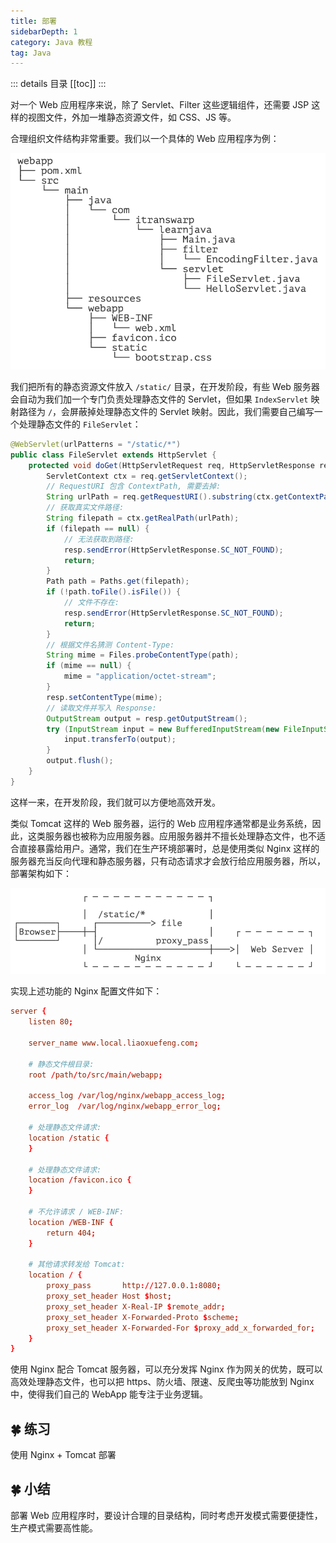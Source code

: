 ```yaml
---
title: 部署
sidebarDepth: 1
category: Java 教程
tag: Java
---
```


::: details 目录
[[toc]]
:::


对一个 Web 应用程序来说，除了 Servlet、Filter 这些逻辑组件，还需要 JSP 这样的视图文件，外加一堆静态资源文件，如 CSS、JS 等。

合理组织文件结构非常重要。我们以一个具体的 Web 应用程序为例：

![image-20231221140740305](./assets/image-20231221140740305.png)

我们把所有的静态资源文件放入 `/static/` 目录，在开发阶段，有些 Web 服务器会自动为我们加一个专门负责处理静态文件的 Servlet，但如果 `IndexServlet` 映射路径为 `/`，会屏蔽掉处理静态文件的 Servlet 映射。因此，我们需要自己编写一个处理静态文件的 `FileServlet`：

```java
@WebServlet(urlPatterns = "/static/*")
public class FileServlet extends HttpServlet {
    protected void doGet(HttpServletRequest req, HttpServletResponse resp) throws ServletException, IOException {
        ServletContext ctx = req.getServletContext();
        // RequestURI 包含 ContextPath, 需要去掉:
        String urlPath = req.getRequestURI().substring(ctx.getContextPath().length());
        // 获取真实文件路径:
        String filepath = ctx.getRealPath(urlPath);
        if (filepath == null) {
            // 无法获取到路径:
            resp.sendError(HttpServletResponse.SC_NOT_FOUND);
            return;
        }
        Path path = Paths.get(filepath);
        if (!path.toFile().isFile()) {
            // 文件不存在:
            resp.sendError(HttpServletResponse.SC_NOT_FOUND);
            return;
        }
        // 根据文件名猜测 Content-Type:
        String mime = Files.probeContentType(path);
        if (mime == null) {
            mime = "application/octet-stream";
        }
        resp.setContentType(mime);
        // 读取文件并写入 Response:
        OutputStream output = resp.getOutputStream();
        try (InputStream input = new BufferedInputStream(new FileInputStream(filepath))) {
            input.transferTo(output);
        }
        output.flush();
    }
}
```

这样一来，在开发阶段，我们就可以方便地高效开发。

类似 Tomcat 这样的 Web 服务器，运行的 Web 应用程序通常都是业务系统，因此，这类服务器也被称为应用服务器。应用服务器并不擅长处理静态文件，也不适合直接暴露给用户。通常，我们在生产环境部署时，总是使用类似 Nginx 这样的服务器充当反向代理和静态服务器，只有动态请求才会放行给应用服务器，所以，部署架构如下：

![image-20231221140837145](./assets/image-20231221140837145.png)

实现上述功能的 Nginx 配置文件如下：

```conf
server {
    listen 80;

    server_name www.local.liaoxuefeng.com;

    # 静态文件根目录:
    root /path/to/src/main/webapp;

    access_log /var/log/nginx/webapp_access_log;
    error_log  /var/log/nginx/webapp_error_log;

    # 处理静态文件请求:
    location /static {
    }

    # 处理静态文件请求:
    location /favicon.ico {
    }

    # 不允许请求 / WEB-INF:
    location /WEB-INF {
        return 404;
    }

    # 其他请求转发给 Tomcat:
    location / {
        proxy_pass       http://127.0.0.1:8080;
        proxy_set_header Host $host;
        proxy_set_header X-Real-IP $remote_addr;
        proxy_set_header X-Forwarded-Proto $scheme;
        proxy_set_header X-Forwarded-For $proxy_add_x_forwarded_for;
    }
}
```

使用 Nginx 配合 Tomcat 服务器，可以充分发挥 Nginx 作为网关的优势，既可以高效处理静态文件，也可以把 https、防火墙、限速、反爬虫等功能放到 Nginx 中，使得我们自己的 WebApp 能专注于业务逻辑。

## 🍀 练习

使用 Nginx + Tomcat 部署

## 🍀 小结

部署 Web 应用程序时，要设计合理的目录结构，同时考虑开发模式需要便捷性，生产模式需要高性能。






